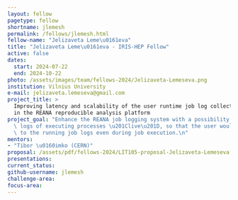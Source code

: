 ```yaml
---
layout: fellow
pagetype: fellow
shortname: jlemesh
permalink: /fellows/jlemesh.html
fellow-name: "Jelizaveta Leme\u0161eva"
title: "Jelizaveta Leme\u0161eva - IRIS-HEP Fellow"
active: false
dates:
  start: 2024-07-22
  end: 2024-10-22
photo: /assets/images/team/fellows-2024/Jelizaveta-Lemeseva.png
institution: Vilnius University
e-mail: jelizaveta.lemeseva@gmail.com
project_title: >
  Improving latency and scalability of the user runtime job log collecting and exposure
  in the REANA reproducible analysis platform
project_goal: "Enhance the REANA job logging system with a possibility to capture\
  \ logs of executing processes \u201Clive\u201D, so that the user would have access\
  \ to the running job logs even during job execution.\n"
mentors:
- "Tibor \u0160imko (CERN)"
proposal: /assets/pdf/fellows-2024/LIT105-proposal-Jelizaveta-Lemeseva.pdf
presentations:
current_status:
github-username: jlemesh
challenge-area:
focus-area:
---
```


